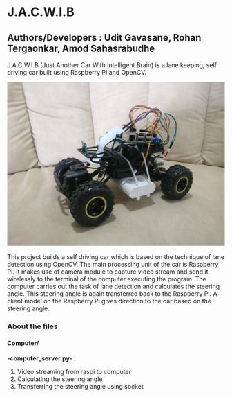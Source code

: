 # J.A.C.W.I.B
## Authors/Developers : Udit Gavasane, Rohan Tergaonkar, Amod Sahasrabudhe
J.A.C.W.I.B (Just Another Car With Intelligent Brain) is a lane keeping, self driving car built using Raspberry Pi and OpenCV.

![JACWIB](https://github.com/Udit-Gavasane/J.A.C.W.I.B/blob/master/IMG_20200408_124248.jpg)

This project builds a self driving car which is based on the technique of lane detection using OpenCV. The main processing unit of the car is Raspberry Pi. It makes use of camera module to capture video stream and send it wirelessly to the terminal of the computer executing the program. The computer carries out the task of lane detection and calculates the steering angle. This steering angle is again transferred back to the Raspberry Pi. A client model on the Raspberry Pi gives direction to the car based on the steering angle.




### About the files


#### Computer/
**-computer_server.py-** : 
1. Video streaming from raspi to computer
2. Calculating the steering angle
3. Transferring the steering angle using socket

####
